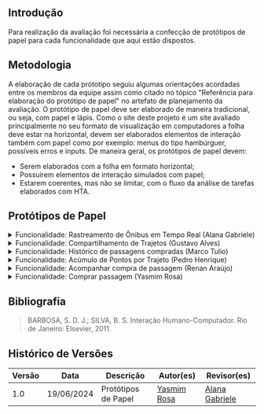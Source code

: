 ## Introdução
Para realização da avaliação foi necessária a confecção de protótipos de papel para cada funcionalidade que aqui estão dispostos.

## Metodologia
A elaboração de cada prótotipo seguiu algumas orientações acordadas entre os membros da equipe assim como citado no tópico "Referência para elaboração do protótipo de papel" no artefato de planejamento da avaliação.
O protótipo de papel deve ser elaborado de maneira tradicional, ou seja, com papel e lápis. Como o site deste projeto é um site avaliado principalmente no seu formato de visualização em computadores a folha deve estar na horizontal, devem ser elaborados elementos de interação também com papel como por exemplo: menus do tipo hambúrguer, possíveis erros e inputs. 
De maneira geral, os protótipos de papel devem:

- Serem elaborados com a folha em formato horizontal;
- Possuírem elementos de interação simulados com papel;
- Estarem coerentes, mas não se limitar, com o fluxo da análise de tarefas elaborados com HTA.


## Protótipos de Papel
<details>
<summary>Funcionalidade: Rastreamento de Ônibus em Tempo Real (Alana Gabriele)</summary>
    Nas figuras 1, 2 e 3 estão os prótotipos elaborados para a funcionalidade.
    <font size="2"><p style="text-align: center"> Figura 1 - Protótipo de Papel Rastreamento de Ônibus em Tempo Real </font>
    <img src="../prototipo_papel/alana/a1.jpeg">
    <font size="2"><p style="text-align: center">Fonte: <a href=""> Alana Gabriele </a></p></font>
    <font size="2"><p style="text-align: center"> Figura 2 - Protótipo de Papel Rastreamento de Ônibus em Tempo Real </font>
    <img src="../prototipo_papel/alana/a2.jpeg">
    <font size="2"><p style="text-align: center">Fonte: <a href=""> Alana Gabriele </a></p></font>
    <font size="2"><p style="text-align: center"> Figura 3 - Protótipo de Papel Rastreamento de Ônibus em Tempo Real </font>
    <img src="../prototipo_papel/alana/a3.jpeg">
    <font size="2"><p style="text-align: center">Fonte: <a href=""> Alana Gabriele </a></p></font>

</details>

<details>
    <summary>Funcionalidade: Compartilhamento de Trajetos (Gustavo Alves) </summary>
    Nas figuras 4, 5, 6, 7 e 8 estão os prótotipos elaborados para a funcionalidade.
    <font size="2"><p style="text-align: center"> Figura 4 - Protótipo de Papel Compartilhamento de Trajetos </font>
    <img src="../prototipo_papel/gustavo/g1.jpeg">
    <font size="2"><p style="text-align: center">Fonte: <a href=""> Gustavo Alves </a></p></font>
    <font size="2"><p style="text-align: center"> Figura 5 - Protótipo de Papel Compartilhamento de Trajetos </font>
    <img src="../prototipo_papel/gustavo/g2.jpeg">
    <font size="2"><p style="text-align: center">Fonte: <a href=""> Gustavo Alves </a></p></font>
    <font size="2"><p style="text-align: center"> Figura 6 - Protótipo de Papel Compartilhamento de Trajetos </font>
    <img src="../prototipo_papel/gustavo/g3.jpeg">
    <font size="2"><p style="text-align: center">Fonte: <a href=""> Gustavo Alves </a></p></font>
    <font size="2"><p style="text-align: center"> Figura 7 - Protótipo de Papel Compartilhamento de Trajetos </font>
    <img src="../prototipo_papel/gustavo/g4.jpeg">
    <font size="2"><p style="text-align: center">Fonte: <a href=""> Gustavo Alves </a></p></font>
    <font size="2"><p style="text-align: center"> Figura 8 - Protótipo de Papel Compartilhamento de Trajetos </font>
    <img src="../prototipo_papel/gustavo/g5.jpeg">
    <font size="2"><p style="text-align: center">Fonte: <a href=""> Gustavo Alves </a></p></font>
</details>

<details>
    <summary> Funcionalidade: Histórico de passagens compradas (Marco Tulio) </summary>
    Nas figuras 9, 10, 11, e 12 estão os prótotipos elaborados para a funcionalidade.
    <font size="2"><p style="text-align: center"> Figura 9 - Protótipo de Papel Histórico de passagens compradas</font>
    <img src="../prototipo_papel/marco/m1.jpeg">
    <font size="2"><p style="text-align: center">Fonte: <a href=""> Marco Tulio </a></p></font>
    <font size="2"><p style="text-align: center"> Figura 10 - Protótipo de Papel Histórico de passagens compradas</font>
    <img src="../prototipo_papel/marco/m2.jpeg">
    <font size="2"><p style="text-align: center">Fonte: <a href=""> Marco Tulio </a></p></font>
    <font size="2"><p style="text-align: center"> Figura 11 - Protótipo de Papel Histórico de passagens compradas</font>
    <img src="../prototipo_papel/marco/m3.jpeg">
    <font size="2"><p style="text-align: center">Fonte: <a href=""> Marco Tulio </a></p></font>
    <font size="2"><p style="text-align: center"> Figura 12 - Protótipo de Papel Histórico de passagens compradas</font>
    <img src="../prototipo_papel/marco/m4.jpeg">
    <font size="2"><p style="text-align: center">Fonte: <a href=""> Marco Tulio </a></p></font>

</details>

<details>
    <summary>Funcionalidade: Acúmulo de Pontos por Trajeto (Pedro Henrique)</summary>
    Nas figuras 13, 14, 15, 16 e 17 estão os prótotipos elaborados para a funcionalidade.
    <font size="2"><p style="text-align: center"> Figura 13 - Protótipo de Papel Acúmulo de Pontos por Trajeto</font>
    <img src="../prototipo_papel/pedro/p1.jpeg">
    <font size="2"><p style="text-align: center">Fonte: <a href=""> Pedro Henrique </a></p></font>
    <font size="2"><p style="text-align: center"> Figura 14 - Protótipo de Papel Acúmulo de Pontos por Trajeto</font>
    <img src="../prototipo_papel/pedro/p2.jpeg">
    <font size="2"><p style="text-align: center">Fonte: <a href=""> Pedro Henrique </a></p></font>
    <font size="2"><p style="text-align: center"> Figura 15 - Protótipo de Papel Acúmulo de Pontos por Trajeto</font>
    <img src="../prototipo_papel/pedro/p3.jpeg">
    <font size="2"><p style="text-align: center">Fonte: <a href=""> Pedro Henrique </a></p></font>
    <font size="2"><p style="text-align: center"> Figura 16 - Protótipo de Papel Acúmulo de Pontos por Trajeto</font>
    <img src="../prototipo_papel/pedro/p4.jpeg">
    <font size="2"><p style="text-align: center">Fonte: <a href=""> Pedro Henrique </a></p></font>
    <font size="2"><p style="text-align: center"> Figura 17 - Protótipo de Papel Acúmulo de Pontos por Trajeto</font>
    <img src="../prototipo_papel/pedro/p5.jpeg">
    <font size="2"><p style="text-align: center">Fonte: <a href=""> Pedro Henrique </a></p></font>

</details>

<details>
    <summary> Funcionalidade: Acompanhar compra de passagem (Renan Araújo)</summary>
    Nas figuras 18, 19, 20 e 21 estão os prótotipos elaborados para a funcionalidade.
    <font size="2"><p style="text-align: center"> Figura 18 - Protótipo de Papel Acompanhar compra de passagem</font>
    <img src="../prototipo_papel/renan/r1.jpeg">
    <font size="2"><p style="text-align: center">Fonte: <a href=""> Renan Araújo </a></p></font>
    <font size="2"><p style="text-align: center"> Figura 19 - Protótipo de Papel Acompanhar compra de passagem</font>
    <img src="../prototipo_papel/renan/r2.jpeg">
    <font size="2"><p style="text-align: center">Fonte: <a href=""> Renan Araújo </a></p></font>
    <font size="2"><p style="text-align: center"> Figura 20 - Protótipo de Papel Acompanhar compra de passagem</font>
    <img src="../prototipo_papel/renan/r3.jpeg">
    <font size="2"><p style="text-align: center">Fonte: <a href=""> Renan Araújo </a></p></font>
    <font size="2"><p style="text-align: center"> Figura 21 - Protótipo de Papel Acompanhar compra de passagem</font>
    <img src="../prototipo_papel/renan/r4.jpeg">
    <font size="2"><p style="text-align: center">Fonte: <a href=""> Renan Araújo </a></p></font>


</details>

<details>
    <summary> Funcionalidade: Comprar passagem (Yasmim Rosa)  </summary>
    Nas figuras 22, 23, 24, 25, 26, 27, 28 e 29 estão os prótotipos elaborados para a funcionalidade.
    <font size="2"><p style="text-align: center"> Figura 22 - Protótipo de Papel Comprar passagem</font>
    <img src="../prototipo_papel/yasmim/y1.jpeg">
    <font size="2"><p style="text-align: center">Fonte: <a href=""> Yasmim Rosa </a></p></font>
    <font size="2"><p style="text-align: center"> Figura 23 - Protótipo de Papel Comprar passagem</font>
    <img src="../prototipo_papel/yasmim/y2.jpeg">
    <font size="2"><p style="text-align: center">Fonte: <a href=""> Yasmim Rosa </a></p></font>
    <font size="2"><p style="text-align: center"> Figura 24 - Protótipo de Papel Comprar passagem</font>
    <img src="../prototipo_papel/yasmim/y3.jpeg">
    <font size="2"><p style="text-align: center">Fonte: <a href=""> Yasmim Rosa </a></p></font>
    <font size="2"><p style="text-align: center"> Figura 25 - Protótipo de Papel Comprar passagem</font>
    <img src="../prototipo_papel/yasmim/y4.jpeg">
    <font size="2"><p style="text-align: center">Fonte: <a href=""> Yasmim Rosa </a></p></font>
    <font size="2"><p style="text-align: center"> Figura 26 - Protótipo de Papel Comprar passagem</font>
    <img src="../prototipo_papel/yasmim/y5.jpeg">
    <font size="2"><p style="text-align: center">Fonte: <a href=""> Yasmim Rosa </a></p></font>
    <font size="2"><p style="text-align: center"> Figura 27 - Protótipo de Papel Comprar passagem</font>
    <img src="../prototipo_papel/yasmim/y6.jpeg">
    <font size="2"><p style="text-align: center">Fonte: <a href=""> Yasmim Rosa </a></p></font>
    <font size="2"><p style="text-align: center"> Figura 28 - Protótipo de Papel Comprar passagem</font>
    <img src="../prototipo_papel/yasmim/y7.jpeg">
    <font size="2"><p style="text-align: center">Fonte: <a href=""> Yasmim Rosa </a></p></font>
    <font size="2"><p style="text-align: center"> Figura 29 - Protótipo de Papel Comprar passagem</font>
    <img src="../prototipo_papel/yasmim/y8.jpeg">
    <font size="2"><p style="text-align: center">Fonte: <a href=""> Yasmim Rosa </a></p></font>

</details>

## Bibliografia

> BARBOSA, S. D. J.; SILVA, B. S. Interação Humano-Computador. Rio de Janeiro: Elsevier, 2011.

## Histórico de Versões

| Versão |    Data    | Descrição                               | Autor(es)                                                                                     | Revisor(es)                                        |
| ------ | -------- | --------------------------------------- | --------------------------------------------------------------------------------------------- | -------------------------------------------------- |
| 1.0 | 19/06/2024 | Protótipos de Papel | [Yasmim Rosa]() | [Alana Gabriele]() |
